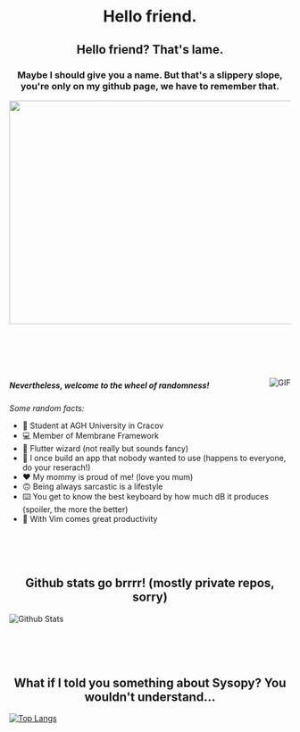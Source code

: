 <h1 align="center">
  Hello friend.
</h1>
<h2 align="center">
  Hello friend? That's lame.
</h2>
<h3 align="center">
  Maybe I should give you a name. But that's a slippery slope, you're only on my github page, we have to remember that.
</h3>

<p align="center">
<img align="center" src="https://vignette.wikia.nocookie.net/rickandmorty/images/3/30/Glootie.png/revision/latest?cb=20190720005839" height="400px" width="600px">
</p>

<br><br><br><br>

<img align="right" alt="GIF" src="https://media.giphy.com/media/iIqmM5tTjmpOB9mpbn/giphy.gif" />



##### Nevertheless, welcome to the wheel of randomness!


*Some random facts:*
- 💼 Student at AGH University in Cracov </li>
- 💻 Member of Membrane Framework </li>
- 🧙 Flutter wizard (not really but sounds fancy) </li>
- 🤷 I once build an app that nobody wanted to use (happens to everyone, do your reserach!)
- ❤️ My mommy is proud of me! (love you mum)
- 🙃 Being always sarcastic is a lifestyle
- ⌨️ You get to know the best keyboard by how much dB it produces (spoiler, the more the better)
- 👑 With Vim comes great productivity


<br><br><br>
<h2 align="center"> Github stats go brrrr! (mostly private repos, sorry) </h2>

![Github Stats](https://github-readme-stats.vercel.app/api?username=qizot&count_private=true&show_icons=true&title_color=fff&icon_color=79ff97&text_color=9f9f9f&bg_color=151515)

<br><br><br>
<h2 align="center"> What if I told you something about Sysopy? You wouldn't understand... </h2>


[![Top Langs](https://github-readme-stats.vercel.app/api/top-langs/?username=qizot&count_private=true)](https://github.com/anuraghazra/github-readme-stats)
